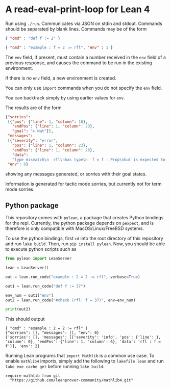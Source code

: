 # A read-eval-print-loop for Lean 4

Run using `./run`.
Communicates via JSON on stdin and stdout.
Commands should be separated by blank lines.
Commands may be of the form

```json
{ "cmd" : "def f := 2" }
```

```json
{ "cmd" : "example : f = 2 := rfl", "env" : 1 }
```

The `env` field, if present,
must contain a number received in the `env` field of a previous response,
and causes the command to be run in the existing environment.

If there is no `env` field, a new environment is created.

You can only use `import` commands when you do not specify the `env` field.

You can backtrack simply by using earlier values for `env`.

The results are of the form

```json
{"sorries":
 [{"pos": {"line": 1, "column": 18},
   "endPos": {"line": 1, "column": 23},
   "goal": "⊢ Nat"}],
 "messages":
 [{"severity": "error",
   "pos": {"line": 1, "column": 23},
   "endPos": {"line": 1, "column": 26},
   "data":
   "type mismatch\n  rfl\nhas type\n  f = f : Prop\nbut is expected to have type\n  f = 2 : Prop"}],
 "env": 6}
```

showing any messages generated, or sorries with their goal states.

Information is generated for tactic mode sorries,
but currently not for term mode sorries.

## Python package
This repository comes with `pylean`, a package that creates Python bindings for the repl. Currently, the python package depends on `pexpect`, and is therefore is only compatible with MacOS/Linux/FreeBSD systems.

To use the python bindings, first `cd` into the root directory of this repository and run `lake build`. Then, run `pip install pylean`. Now, you should be able to execute python scripts such as 
```python
from pylean import LeanServer

lean = LeanServer()

out = lean.run_code("example : 2 = 2 := rfl", verbose=True)

out1 = lean.run_code("def f := 37")

env_num = out1["env"]
out2 = lean.run_code("#check (rfl: f = 37)", env=env_num)

print(out2)
```

This should output
```
{ "cmd" : "example : 2 = 2 := rfl" }
{"sorries": [], "messages": [], "env": 0}
{'sorries': [], 'messages': [{'severity': 'info', 'pos': {'line': 1, 'column': 0}, 'endPos': {'line': 1, 'column': 6}, 'data': 'rfl : f = f'}], 'env': 2}
```
Running Lean programs that `import Mathlib` is a common use case. To enable `mathlib4` imports, simply add the following to `lakefile.lean` and run `lake exe cache get` before running `lake build`.
```
require mathlib from git
  "https://github.com/leanprover-community/mathlib4.git"
```
